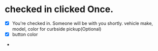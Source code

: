 # checked in clicked Once. 
-[x] You're checked in. Someone will be with you shortly. vehicle make, model, color for curbside pickup(Optional)
-[x] button color
- 